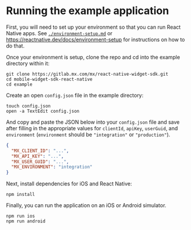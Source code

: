 # Running the example application

First, you will need to set up your environment so that you can run React
Native apps. See [`./environment-setup.md`](./environment-setup.md) or
https://reactnative.dev/docs/environment-setup for instructions on how to do
that.

Once your environment is setup, clone the repo and cd into the example
directory within it:

```
git clone https://gitlab.mx.com/mx/react-native-widget-sdk.git
cd mobile-widget-sdk-react-native
cd example
```

Create an open `config.json` file in the example directory:

```
touch config.json
open -a TextEdit config.json
```

And copy and paste the JSON below into your `config.json` file and save after
filling in the appropriate values for `clientId`, `apiKey`, `userGuid`, and
`environment` (`environment` should be `"integration"` or `"production"`).

```json
{
  "MX_CLIENT_ID": "...",
  "MX_API_KEY": "...",
  "MX_USER_GUID": "...",
  "MX_ENVIRONMENT": "integration"
}
```

Next, install dependencies for iOS and React Native:

```
npm install
```

Finally, you can run the application on an iOS or Android simulator.

```
npm run ios
npm run android
```

